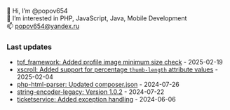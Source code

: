 👋 Hi, I’m @popov654  
👀 I’m interested in PHP, JavaScript, Java, Mobile Development  
📫 popov654@yandex.ru

<h3>Last updates</h3>
<!-- last_updates starts -->

* [tpf_framework: Added profile image minimum size check](https://github.com/popov654/tpf_framework/commit/a61f7f29638105c21e77aea1bb8caac617030d1d) - 2025-02-19
* [xscroll: Added support for percentage `thumb-length` attribute values](https://github.com/popov654/xscroll/commit/2249b29cc14ed821642a689cd70c3e48c8115cc2) - 2025-02-04
* [php-html-parser: Updated composer.json](https://github.com/popov654/php-html-parser/commit/8e055d2275823b88a16bc4efe8f1c32bb2d0f582) - 2024-07-26
* [string-encoder-legacy: Version 1.0.2](https://github.com/popov654/string-encoder-legacy/commit/52f389df9a675d93725278ffd6df09d827663402) - 2024-07-22
* [ticketservice: Added exception handling](https://github.com/popov654/ticketservice/commit/1e653ba2b319350e4b6db15aa08d6872b4c038ad) - 2024-06-06

<!-- last_updates ends -->